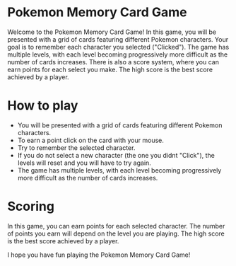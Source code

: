# Pokemon Memory Card Game

Welcome to the Pokemon Memory Card Game! In this game, you will be presented with a grid of cards featuring different Pokemon characters. Your goal is to remember each character you selected ("Clicked"). The game has multiple levels, with each level becoming progressively more difficult as the number of cards increases. There is also a score system, where you can earn points for each select you make. The high score is the best score achieved by a player.

# How to play

- You will be presented with a grid of cards featuring different Pokemon characters.
- To earn a point click on the card with your mouse.
- Try to remember the selected character.
- If you do not select a new character (the one you didnt "Click"), the levels will reset and you will have to try again.
- The game has multiple levels, with each level becoming progressively more difficult as the number of cards increases.

# Scoring

In this game, you can earn points for each selected character. The number of points you earn will depend on the level you are playing. The high score is the best score achieved by a player.

I hope you have fun playing the Pokemon Memory Card Game!
